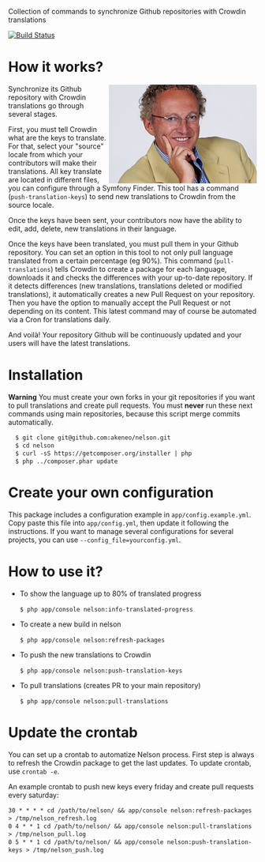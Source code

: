 Collection of commands to synchronize Github repositories with Crowdin translations

[![Build Status](https://travis-ci.org/akeneo/nelson.svg?branch=master)](https://travis-ci.org/akeneo/nelson)


# How it works?

<img align="right" src="nelson.jpg"/>

Synchronize its Github repository with Crowdin translations go through several stages.

First, you must tell Crowdin what are the keys to translate. For that, select your "source" locale from which your contributors will make their translations.
All key translate are located in different files, you can configure through a Symfony Finder.
This tool has a command (`push-translation-keys`) to send new translations to Crowdin from the source locale.

Once the keys have been sent, your contributors now have the ability to edit, add, delete, new translations in their language.

Once the keys have been translated, you must pull them in your Github repository. You can set an option in this tool to not only pull language translated from a certain percentage (eg 90%).
This command (`pull-translations`) tells Crowdin to create a package for each language, downloads it and checks the differences with your up-to-date repository.
If it detects differences (new translations, translations deleted or modified translations), it automatically creates a new Pull Request on your repository.
Then you have the option to manually accept the Pull Request or not depending on its content. This latest command may of course be automated via a Cron for translations daily.

And voilà! Your repository Github will be continuously updated and your users will have the latest translations.


# Installation

**Warning** You must create your own forks in your git repositories if you want to pull translations and create pull requests.
You must **never** run these next commands using main repositories, because this script merge commits automatically.

```
  $ git clone git@github.com:akeneo/nelson.git
  $ cd nelson
  $ curl -sS https://getcomposer.org/installer | php
  $ php ../composer.phar update
```

# Create your own configuration

This package includes a configuration example in `app/config.example.yml`.
Copy paste this file into `app/config.yml`, then update it following the instructions.
If you want to manage several configurations for several projects, you can use `--config_file=yourconfig.yml`.


# How to use it?

- To show the language up to 80% of translated progress

  `$ php app/console nelson:info-translated-progress`

- To create a new build in nelson

  `$ php app/console nelson:refresh-packages`

- To push the new translations to Crowdin

  `$ php app/console nelson:push-translation-keys`

- To pull translations (creates PR to your main repository)

  `$ php app/console nelson:pull-translations`


# Update the crontab

You can set up a crontab to automatize Nelson process.
First step is always to refresh the Crowdin package to get the last updates.
To update crontab, use `crontab -e`.

An example crontab to push new keys every friday and create pull requests every saturday:
```
30 * * * * cd /path/to/nelson/ && app/console nelson:refresh-packages > /tmp/nelson_refresh.log
0 4 * * 1 cd /path/to/nelson/ && app/console nelson:pull-translations > /tmp/nelson_pull.log
0 5 * * 1 cd /path/to/nelson/ && app/console nelson:push-translation-keys > /tmp/nelson_push.log
```
